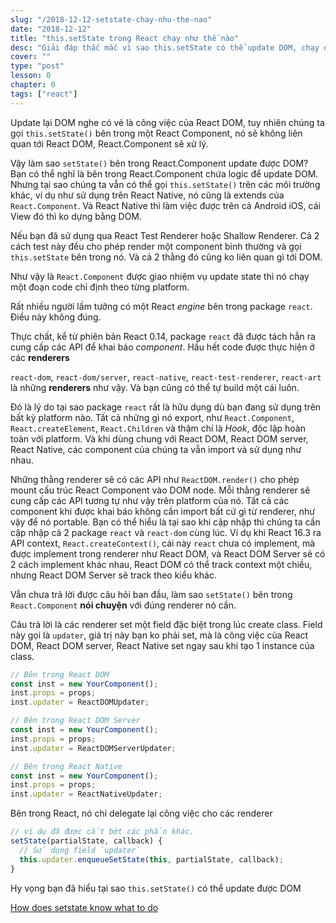 ```yaml
---
slug: "/2018-12-12-setstate-chay-nhu-the-nao"
date: "2018-12-12"
title: "this.setState trong React chạy như thế nào"
desc: "Giải đáp thắc mắc vì sao this.setState có thể update DOM, chạy được trên mobile, chạy được trên bất kỳ môi trường nào"
cover: ""
type: "post"
lesson: 0
chapter: 0
tags: ["react"]
---
```



Update lại DOM nghe có vẻ là công việc của React DOM, tuy nhiên chúng ta gọi `this.setState()` bên trong một React Component,  nó sẽ không liên quan tới React DOM, React.Component sẽ xử lý.

Vậy làm sao `setState()` bên trong React.Component update được DOM? Bạn có thể nghĩ là bên trong React.Component chứa logic để update DOM. Nhưng tại sao chúng ta vẫn có thể gọi `this.setState()` trên các môi trường khác, ví dụ như sử dụng trên React Native, nó cũng là extends của `React.Component`. Và React Native thì làm việc được trên cả Android iOS, cái View đó thì ko dựng bằng DOM.

Nếu bạn đã sử dụng qua React Test Renderer hoặc Shallow Renderer. Cả 2 cách test này đều cho phép render một component bình thường và gọi `this.setState` bên trong nó. Và cả 2 thằng đó cũng ko liên quan gì tới DOM.

Như vậy là `React.Component` được giao nhiệm vụ update state thì nó chạy một đoạn code chỉ định theo từng platform.

Rất nhiều người lầm tưởng có một React *engine* bên trong package `react`. Điều này không đúng.

Thực chất, kể từ phiên bản React 0.14, package `react` đã được tách hẳn ra cung cấp các API để khai báo *component*. Hầu hết code được thực hiện ở các **renderers**

`react-dom`, `react-dom/server`, `react-native`, `react-test-renderer`, `react-art` là những **renderers** như vậy. Và bạn cũng có thể tự build một cái  luôn.

Đó là lý do tại sao package `react` rất là hữu dụng dù bạn đang sử dụng trên bất kỳ platform nào. Tất cả những gì nó export, như `React.Component`, `React.createElement`, `React.Children` và thậm chí là *Hook*, độc lập hoàn toàn với platform. Và khi dùng chung với React DOM, React DOM server, React Native, các component của chúng ta vẫn import và sử dụng như nhau.

Những thằng renderer sẽ có các API như `ReactDOM.render()` cho phép mount cấu trúc React Component vào DOM node. Mỗi thằng renderer sẽ cung cấp các API tương tự như vậy trên platform của nó. Tất cả các component khi được khai báo không cần import bất cứ gì từ renderer, như vậy để nó portable.
Bạn có thể hiểu là tại sao khi cập nhập thì chúng ta cần cập nhập cả 2 package `react` và `react-dom` cùng lúc. Ví dụ khi React 16.3 ra API context, `React.createContext()`, cái này `react` chưa có implement, mà được implement trong renderer như  React DOM, và React DOM Server sẽ có 2 cách implement khác nhau, React DOM có thể track context một chiều, nhưng React DOM Server sẽ track theo kiểu khác.

Vẫn chưa trả lời được câu hỏi ban đầu, làm sao `setState()` bên trong `React.Component` **nói chuyện** với đúng renderer nó cần.

Câu trả lời là các renderer set một field đặc biệt trong lúc create class. Field này gọi là `updater`, giá trị này bạn ko phải set, mà là công việc của React DOM, React DOM server, React Native set ngay sau khi tạo 1 instance của class.

```js
// Bên trong React DOM
const inst = new YourComponent();
inst.props = props;
inst.updater = ReactDOMUpdater;

// Bên trong React DOM Server
const inst = new YourComponent();
inst.props = props;
inst.updater = ReactDOMServerUpdater;

// Bên trong React Native
const inst = new YourComponent();
inst.props = props;
inst.updater = ReactNativeUpdater;
```
Bên trong React, nó chỉ delegate lại công việc cho các renderer

```js
// ví dụ đã được cắt bớt các phần khác.
setState(partialState, callback) {
  // Sử dụng field `updater`
  this.updater.enqueueSetState(this, partialState, callback);
}
```
Hy vọng bạn đã hiểu tại sao `this.setState()` có thể update được DOM



<a target="_blank" rel="noopener noreferrer" href="https://overreacted.io/how-does-setstate-know-what-to-do/">How does setstate know what to do</a>